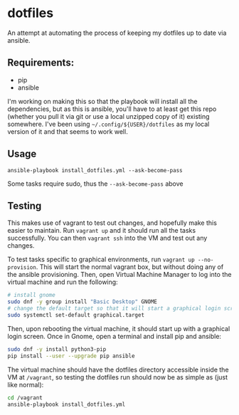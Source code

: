 # dotfiles

An attempt at automating the process of keeping my dotfiles up to date via
ansible.

## Requirements:

- pip
- ansible

I'm working on making this so that the playbook will install all the
dependencies, but as this is ansible, you'll have to at least get this repo
(whether you pull it via git or use a local unzipped copy of it) existing
somewhere. I've been using `~/.config/${USER}/dotfiles` as my local version of
it and that seems to work well.

## Usage

`ansible-playbook install_dotfiles.yml --ask-become-pass`

Some tasks require sudo, thus the `--ask-become-pass` above

## Testing

This makes use of vagrant to test out changes, and hopefully make this easier
to maintain. Run `vagrant up` and it should run all the tasks successfully. You
can then `vagrant ssh` into the VM and test out any changes.

To test tasks specific to graphical environments, run `vagrant up
--no-provision`. This will start the normal vagrant box, but without doing any
of the ansible provisioning. Then, open Virtual Machine Manager to log into the
virtual machine and run the following:

```sh
# install gnome
sudo dnf -y group install "Basic Desktop" GNOME
# change the default target so that it will start a graphical login screen.
sudo systemctl set-default graphical.target
```

Then, upon rebooting the virtual machine, it should start up with a graphical
login screen. Once in Gnome, open a terminal and install pip and ansible:

```sh
sudo dnf -y install python3-pip
pip install --user --upgrade pip ansible
```

The virtual machine should have the dotfiles directory accessible inside the VM
at `/vagrant`, so testing the dotfiles run should now be as simple as (just
like normal):

```sh
cd /vagrant
ansible-playbook install_dotfiles.yml
```
